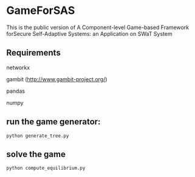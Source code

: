 # GameForSAS
This is the public version of A Component-level Game-based Framework forSecure Self-Adaptive Systems: an Application on SWaT System

## Requirements

networkx

gambit (http://www.gambit-project.org/)

pandas

numpy



## run the game generator:
```
python generate_tree.py
```

## solve the game
```
python compute_equilibrium.py
```
